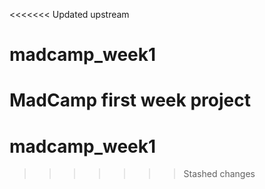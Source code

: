 <<<<<<< Updated upstream
# madcamp_week1
MadCamp first week project
=======
# madcamp_week1
>>>>>>> Stashed changes
